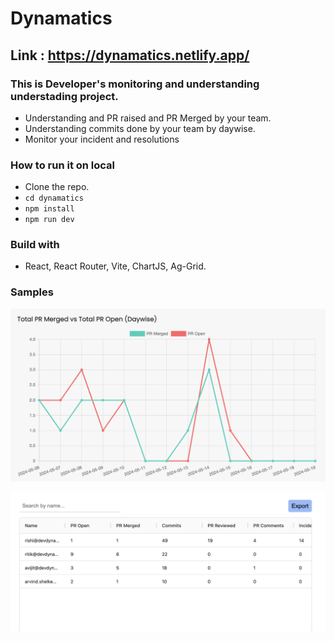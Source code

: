 # Dynamatics

## Link : https://dynamatics.netlify.app/

### This is Developer's monitoring and understanding understading project.

- Understanding and PR raised and PR Merged by your team.
- Understanding commits done by your team by daywise.
- Monitor your incident and resolutions

### How to run it on local

- Clone the repo.
- `cd dynamatics`
- `npm install`
- `npm run dev`

### Build with

- React, React Router, Vite, ChartJS, Ag-Grid.

### Samples

![PR Merged vs Pr raised](image.png)

![User total details](image-1.png)
